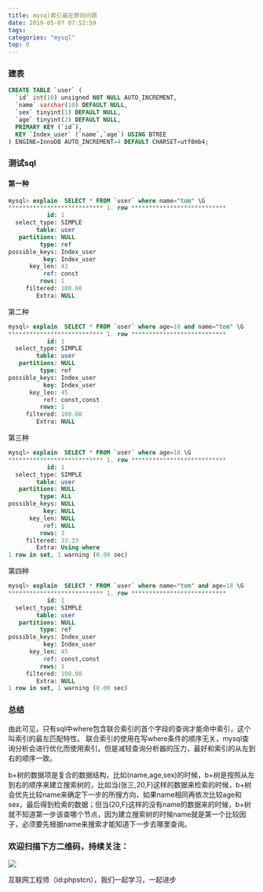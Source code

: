 ```yaml
---
title: mysql索引最左原则问题
date: 2019-05-07 07:52:59
tags:
categories: "mysql"
top: 0
---
```

### 建表

```sql
CREATE TABLE `user` (
  `id` int(10) unsigned NOT NULL AUTO_INCREMENT,
  `name` varchar(10) DEFAULT NULL,
  `sex` tinyint(1) DEFAULT NULL,
  `age` tinyint(2) DEFAULT NULL,
  PRIMARY KEY (`id`),
  KEY `Index_user` (`name`,`age`) USING BTREE
) ENGINE=InnoDB AUTO_INCREMENT=4 DEFAULT CHARSET=utf8mb4;

```

### 测试sql

#### 第一种

```sql
mysql> explain  SELECT * FROM `user` where name="tom" \G
*************************** 1. row ***************************
           id: 1
  select_type: SIMPLE
        table: user
   partitions: NULL
         type: ref
possible_keys: Index_user
          key: Index_user
      key_len: 43
          ref: const
         rows: 1
     filtered: 100.00
        Extra: NULL


```

第二种

```sql
mysql> explain  SELECT * FROM `user` where age=18 and name="tom" \G
*************************** 1. row ***************************
           id: 1
  select_type: SIMPLE
        table: user
   partitions: NULL
         type: ref
possible_keys: Index_user
          key: Index_user
      key_len: 45
          ref: const,const
         rows: 1
     filtered: 100.00
        Extra: NULL

```

第三种

```sql
mysql> explain  SELECT * FROM `user` where age=18 \G
*************************** 1. row ***************************
           id: 1
  select_type: SIMPLE
        table: user
   partitions: NULL
         type: ALL
possible_keys: NULL
          key: NULL
      key_len: NULL
          ref: NULL
         rows: 3
     filtered: 33.33
        Extra: Using where
1 row in set, 1 warning (0.00 sec)

```

第四种

```sql
mysql> explain  SELECT * FROM `user` where name="tom" and age=18 \G
*************************** 1. row ***************************
           id: 1
  select_type: SIMPLE
        table: user
   partitions: NULL
         type: ref
possible_keys: Index_user
          key: Index_user
      key_len: 45
          ref: const,const
         rows: 1
     filtered: 100.00
        Extra: NULL
1 row in set, 1 warning (0.00 sec)

```

### 总结

由此可见，只有sql中where包含联合索引的首个字段的查询才能命中索引，这个叫索引的最左匹配特性。 联合索引的使用在写where条件的顺序无关，mysql查询分析会进行优化而使用索引。但是减轻查询分析器的压力，最好和索引的从左到右的顺序一致。

b+树的数据项是复合的数据结构，比如(name,age,sex)的时候，b+树是按照从左到右的顺序来建立搜索树的，比如当(张三,20,F)这样的数据来检索的时候，b+树会优先比较name来确定下一步的所搜方向，如果name相同再依次比较age和sex，最后得到检索的数据；但当(20,F)这样的没有name的数据来的时候，b+树就不知道第一步该查哪个节点，因为建立搜索树的时候name就是第一个比较因子，必须要先根据name来搜索才能知道下一步去哪里查询。

### 欢迎扫描下方二维码，持续关注：
![](http://ww1.sinaimg.cn/large/a616b9a4gy1g4xzv954a4j20760763yo.jpg)

互联网工程师（id:phpstcn），我们一起学习，一起进步